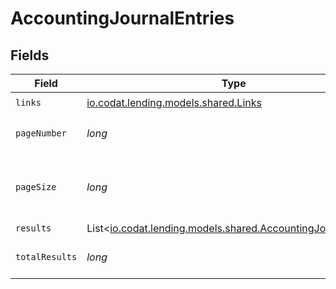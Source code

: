 # AccountingJournalEntries


## Fields

| Field                                                                                                        | Type                                                                                                         | Required                                                                                                     | Description                                                                                                  |
| ------------------------------------------------------------------------------------------------------------ | ------------------------------------------------------------------------------------------------------------ | ------------------------------------------------------------------------------------------------------------ | ------------------------------------------------------------------------------------------------------------ |
| `links`                                                                                                      | [io.codat.lending.models.shared.Links](../../models/shared/Links.md)                                         | :heavy_check_mark:                                                                                           | N/A                                                                                                          |
| `pageNumber`                                                                                                 | *long*                                                                                                       | :heavy_check_mark:                                                                                           | Current page number.                                                                                         |
| `pageSize`                                                                                                   | *long*                                                                                                       | :heavy_check_mark:                                                                                           | Number of items to return in results array.                                                                  |
| `results`                                                                                                    | List<[io.codat.lending.models.shared.AccountingJournalEntry](../../models/shared/AccountingJournalEntry.md)> | :heavy_minus_sign:                                                                                           | N/A                                                                                                          |
| `totalResults`                                                                                               | *long*                                                                                                       | :heavy_check_mark:                                                                                           | Total number of items.                                                                                       |